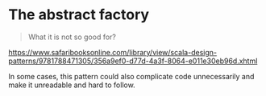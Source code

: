 # The abstract factory

> What it is not so good for?

https://www.safaribooksonline.com/library/view/scala-design-patterns/9781788471305/356a9ef0-d77d-4a3f-8064-e011e30eb96d.xhtml

In some cases, this pattern could also complicate code unnecessarily and make it unreadable and hard to follow.
